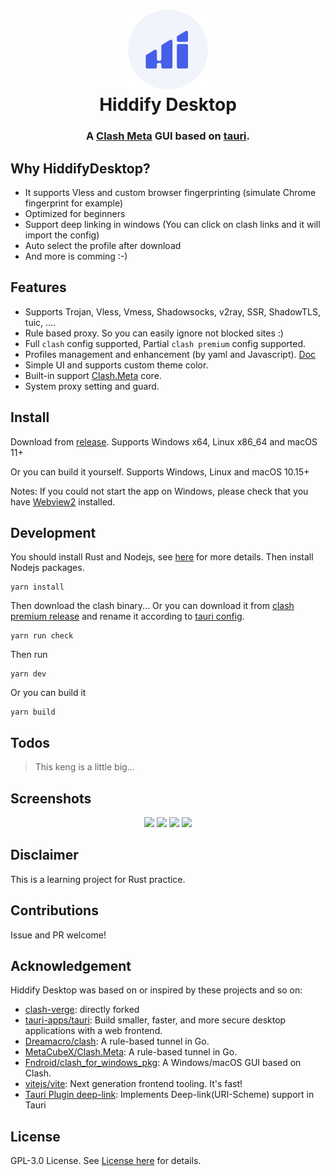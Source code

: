 <h1 align="center">
  <img src="./src/assets/image/logo.png" alt="Clash" width="128" />
  <br>
  Hiddify Desktop
  <br>
</h1>

<h3 align="center">
A <a href="https://github.com/MetaCubeX/Clash.Meta">Clash Meta</a> GUI based on <a href="https://github.com/tauri-apps/tauri">tauri</a>.
</h3>

## Why HiddifyDesktop?
- It supports Vless and custom browser fingerprinting (simulate Chrome fingerprint for example)
- Optimized for beginners
- Support deep linking in windows (You can click on clash links and it will import the config)
- Auto select the profile after download
- And more is comming :-)

## Features
- Supports Trojan, Vless, Vmess, Shadowsocks, v2ray, SSR, ShadowTLS, tuic, ....
- Rule based proxy. So you can easily ignore not blocked sites :)
- Full `clash` config supported, Partial `clash premium` config supported.
- Profiles management and enhancement (by yaml and Javascript). [Doc](https://github.com/zzzgydi/clash-verge/wiki/%E4%BD%BF%E7%94%A8%E6%8C%87%E5%8D%97)
- Simple UI and supports custom theme color.
- Built-in support [Clash.Meta](https://github.com/MetaCubeX/Clash.Meta) core.
- System proxy setting and guard.

## Install

Download from [release](https://github.com/hiddify/HiddifyDesktop/releases). Supports Windows x64, Linux x86_64 and macOS 11+

Or you can build it yourself. Supports Windows, Linux and macOS 10.15+

Notes: If you could not start the app on Windows, please check that you have [Webview2](https://developer.microsoft.com/en-us/microsoft-edge/webview2/#download-section) installed.

## Development

You should install Rust and Nodejs, see [here](https://tauri.studio/docs/getting-started/prerequisites) for more details. Then install Nodejs packages.

```shell
yarn install
```

Then download the clash binary... Or you can download it from [clash premium release](https://github.com/Dreamacro/clash/releases/tag/premium) and rename it according to [tauri config](https://tauri.studio/docs/api/config/#tauri.bundle.externalBin).

```shell
yarn run check
```

Then run

```shell
yarn dev
```

Or you can build it

```shell
yarn build
```

## Todos

> This keng is a little big...

## Screenshots

<div align="center" markdown="1">

<img width="24%" src="https://user-images.githubusercontent.com/114227601/223690647-5cfbb09f-66a5-4990-b34d-bfadd36108ae.png" />
<img width="24%" src="https://user-images.githubusercontent.com/114227601/223690953-37efa122-c876-40b8-80c9-762e26835080.png" />

<img width="24%" src="https://user-images.githubusercontent.com/114227601/223690817-607926be-2a60-4d53-8fac-e8b1cfff6684.png" />
<img width="24%" src="https://user-images.githubusercontent.com/114227601/223690854-7e8d88bf-15af-438f-8950-6d9804a0fa53.png" />
</div>

## Disclaimer

This is a learning project for Rust practice.

## Contributions

Issue and PR welcome!

## Acknowledgement

Hiddify Desktop was based on or inspired by these projects and so on:

- [clash-verge](https://github.com/zzzgydi/clash-verge): directly forked
- [tauri-apps/tauri](https://github.com/tauri-apps/tauri): Build smaller, faster, and more secure desktop applications with a web frontend.
- [Dreamacro/clash](https://github.com/Dreamacro/clash): A rule-based tunnel in Go.
- [MetaCubeX/Clash.Meta](https://github.com/MetaCubeX/Clash.Meta): A rule-based tunnel in Go.
- [Fndroid/clash_for_windows_pkg](https://github.com/Fndroid/clash_for_windows_pkg): A Windows/macOS GUI based on Clash.
- [vitejs/vite](https://github.com/vitejs/vite): Next generation frontend tooling. It's fast!
- [Tauri Plugin deep-link](https://github.com/FabianLars/tauri-plugin-deep-link): Implements Deep-link(URI-Scheme) support in Tauri

## License

GPL-3.0 License. See [License here](./LICENSE) for details.
